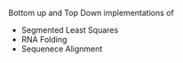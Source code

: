 Bottom up and Top Down implementations of 

* Segmented Least Squares
* RNA Folding
* Sequenece Alignment
  
